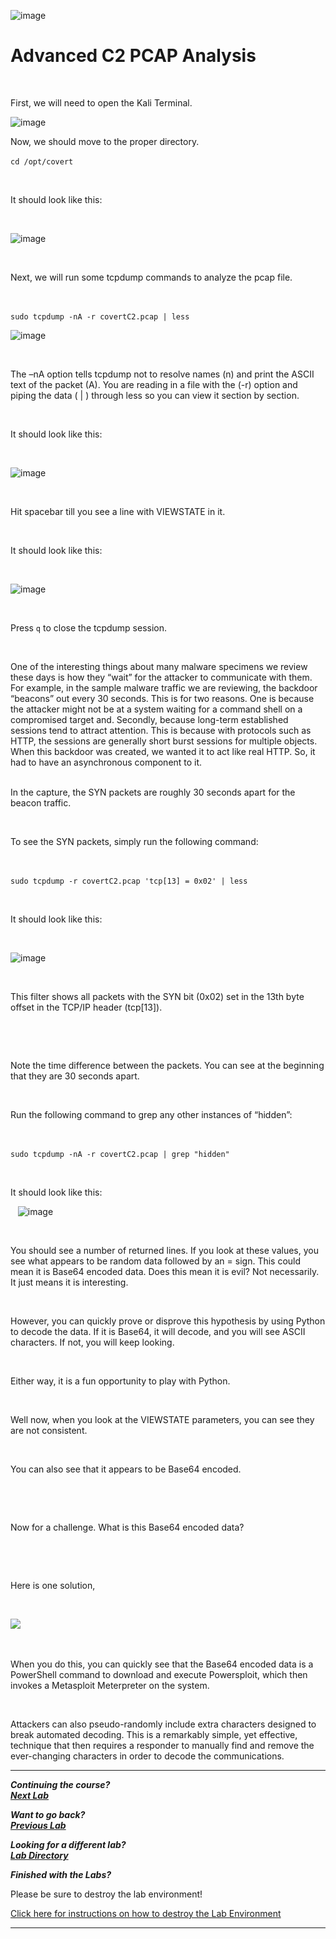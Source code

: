 ![image](https://github.com/user-attachments/assets/068fae26-6e8f-402f-ad69-63a4e6a1f59e)
 

# Advanced C2 PCAP Analysis 

  

First, we will need to open the Kali Terminal. 

![image](https://github.com/user-attachments/assets/5e926625-9b95-4c77-9398-819b30f84051)


Now, we should move to the proper directory.
  

`cd /opt/covert` 

  

It should look like this: 

  

![image](https://github.com/user-attachments/assets/bb84eda1-86bf-411a-8d38-45be7ac587eb)


  

Next, we will run some tcpdump commands to analyze the pcap file. 

  

`sudo tcpdump -nA -r covertC2.pcap | less` 

![image](https://github.com/user-attachments/assets/4e6077f3-1c27-4b57-8aad-3f199737b303)


  

The –nA option tells tcpdump not to resolve names (n) and print the ASCII text of the packet (A). You are reading in a file with the (-r) option and piping the data ( | ) through less so you can view it section by section.  

  

It should look like this: 

  

![image](https://github.com/user-attachments/assets/523443ca-8f56-47df-81d7-b9d112c49157)


  

Hit spacebar till you see a line with VIEWSTATE in it. 

  

It should look like this: 

  

![image](https://github.com/user-attachments/assets/ae1ae54e-2f90-4c58-89c1-3c920f719a1e)


  

Press `q` to close the tcpdump session. 

  

One of the interesting things about many malware specimens we review these days is how they “wait” for the attacker to communicate with them. For example, in the sample malware traffic we are reviewing, the backdoor “beacons” out every 30 seconds. This is for two reasons. One is because the attacker might not be at a system waiting for a command shell on a compromised target and. Secondly, because long-term established sessions tend to attract attention. This is because with protocols such as HTTP, the sessions are generally short burst sessions for multiple objects. When this backdoor was created, we wanted it to act like real HTTP. So, it had to have an asynchronous component to it.  
  

In the capture, the SYN packets are roughly 30 seconds apart for the beacon traffic.  

  

To see the SYN packets, simply run the following command:  

  

`sudo tcpdump -r covertC2.pcap 'tcp[13] = 0x02' | less` 

  

It should look like this: 

  

![image](https://github.com/user-attachments/assets/13a5ca2e-49de-473d-b322-8a930115781c)


  

This filter shows all packets with the SYN bit (0x02) set in the 13th byte offset in the TCP/IP header (tcp[13]).  

  

  

Note the time difference between the packets. You can see at the beginning that they are 30 seconds apart.  

  

Run the following command to grep any other instances of “hidden”:  

  

`sudo tcpdump -nA -r covertC2.pcap | grep "hidden"` 

  

It should look like this: 

  
![image](https://github.com/user-attachments/assets/d0c3b58f-94b6-4bf8-93a8-8564257be69b)


  

You should see a number of returned lines. If you look at these values, you see what appears to be random data followed by an = sign. This could mean it is Base64 encoded data. Does this mean it is evil? Not necessarily. It just means it is interesting.  

  

However, you can quickly prove or disprove this hypothesis by using Python to decode the data. If it is Base64, it will decode, and you will see ASCII characters. If not, you will keep looking.  

  

Either way, it is a fun opportunity to play with Python. 

  

Well now, when you look at the VIEWSTATE parameters, you can see they are not consistent.  

  

You can also see that it appears to be Base64 encoded.  

  

  

Now for a challenge. What is this Base64 encoded data? 

  

  

Here is one solution, 

  

![](attachment/Clipboard_2021-03-12-08-46-15.png) 

  

When you do this, you can quickly see that the Base64 encoded data is a PowerShell command to download and execute Powersploit, which then invokes a Metasploit Meterpreter on the system.  

  

Attackers can also pseudo-randomly include extra characters designed to break automated decoding. This is a remarkably simple, yet effective, technique that then requires a responder to manually find and remove the ever-changing characters in order to decode the communications. 

***                                                                 
<b><i>Continuing the course? </br>[Next Lab](/IntroClassFiles/Tools/IntroClass/webhoneypot/webhoneypot.md)</i></b>

<b><i>Want to go back? </br>[Previous Lab](/IntroClassFiles/Tools/IntroClass/honeyuser/honeyuser.md)</i></b>

<b><i>Looking for a different lab? </br>[Lab Directory](/IntroClassFiles/navigation.md)</i></b>

***Finished with the Labs?***

Please be sure to destroy the lab environment!

[Click here for instructions on how to destroy the Lab Environment](/IntroClassFiles/Tools/IntroClass/LabDestruction/labdestruction.md)

---

  

  

  

  

  

  

 

 


